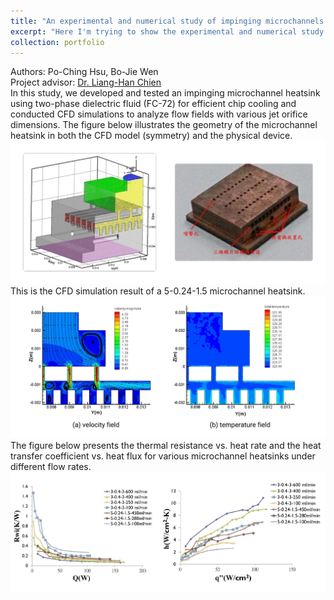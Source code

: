 ```yaml
---
title: "An experimental and numerical study of impinging microchannels of dielectric fluid for chip cooling"
excerpt: "Here I'm trying to show the experimental and numerical study results of the microchannels heatsink for chip cooling."
collection: portfolio
---
```

Authors: Po-Ching Hsu, Bo-Jie Wen<br/>
Project advisor: [Dr. Liang-Han Chien](https://erac.ntut.edu.tw/p/412-1064-1618.php?Lang=en)<br/>
In this study, we developed and tested an impinging microchannel heatsink using two-phase dielectric fluid (FC-72) for efficient chip cooling and conducted CFD simulations to analyze flow fields with various jet orifice dimensions. The figure below illustrates the geometry of the microchannel heatsink in both the CFD model (symmetry) and the physical device.<br/>
<img src='/images/MH CAD.jpeg'> <br/>
This is the CFD simulation result of a 5-0.24-1.5 microchannel heatsink. <br/>
<img src='/images/MH CFD(2).jpeg'>
The figure below presents the thermal resistance vs. heat rate and the heat transfer coefficient vs. heat flux for various microchannel heatsinks under different flow rates. <br/>
<img src='/images/MH Results.jpeg'>
